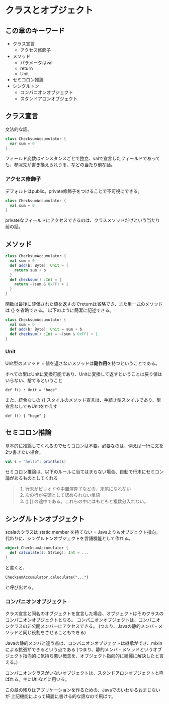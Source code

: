 # クラスとオブジェクト

## この章のキーワード
- クラス宣言
  - アクセス修飾子
- メソッド
  - パラメータはval
  - return
  - Unit
- セミコロン推論
- シングルトン
  - コンパニオンオブジェクト
  - スタンドアロンオブジェクト

## クラス宣言
文法的な話。
```scala
class ChecksumAccumulator {
  var sum = 0
}
```

フィールド変数はインスタンスごとで独立、valで宣言したフィールドであっても、参照先が書き換えられうる、などの当たり前な話。

### アクセス修飾子
デフォルトはpublic。private修飾子をつけることで不可視にできる。
```scala
class ChecksumAccumulator {
  val sum = 0
}
```

privateなフィールドにアクセスできるのは、クラスメソッドだけという当たり前の話。

## メソッド
```scala
class ChecksumAccumulator {
  val sum = 0
  def add(b: Byte): Unit = {
    return sum + b
  }
  def checksum() :Int = {
    return ~(sum & 0xFF) + 1
  }
}
```

関数は最後に評価された値を返すのでreturnは省略でき、また単一式のメソッドは {} を省略できる。
以下のように簡潔に記述できる。

```scala
class ChecksumAccumulator {
  val sum = 0
  def add(b: Byte): Unit = sum + b
  def checksum() :Int = ~(sum & 0xFF) + 1
}
```

### Unit
Unit型のメソッド = 値を返さないメソッドは**副作用**を持つということである。

すべての型はUnitに変換可能であり、Unitに変換して返すということは戻り値はいらない、捨てるということ

```
def f() : Unit = "hoge"
```

また、統合なしの {} スタイルのメソッド宣言は、手続き型スタイルであり、型宣言なしでもUnitをかえす
```
def f() { "hoge" }
```

## セミコロン推論

基本的に推論してくれるのでセミコロンは不要。必要なのは、例えば一行に文を2つ書きたい場合。

```scala
val s = "hello"; println(s)
```

セミコロン推論は、以下のルールに当てはまらない場合、自動で行末にセミコン論があるものとしてくれる

> 1. 行末がピリオドや中置演算子などの、末尾になれない
> 2. 次の行が先頭として認められない単語
> 3. () [] の途中である。これらの中にはもともと複数分入れない。


## シングルトンオブジェクト

scalaのクラスは static member を持てない = Javaよりもオブジェクト指向。
代わりに、シングルトンオブジェクトを言語機能として作れる。

```scala
object ChecksumAccumulator {
  def calculate(s: String): Int = ...
}
```

と書くと、

```
ChecksumAccumulator.caluculate("...")
```

と呼び出せる。

### コンパニオンオブジェクト

クラス宣言と同名のオブジェクトを宣言した場合、オブジェクトはそのクラスのコンパニオンオブジェクトとなる。
コンパニオンオブジェクトは、コンパニオンクラスの非公開メンバーにアクセスできる。
(つまり、Javaの静的メンバ・メソッドと同じ役割をさせることもできる)

Javaの静的メンバと違う点は、コンパニオンオブジェクトは継承ができ、mixinによる拡張ができるという点である
(つまり、静的メンバ・メソッドというオブジェクト指向的に気持ち悪い概念を、オブジェクト指向的に綺麗に解決したと言える。)

コンパニオンクラスがいないオブジェクトは、スタンドアロンオブジェクトと呼ばれる。主にUtilなどに用いる。


この章の残りはアプリケーションを作るための、Javaでのいわゆるおまじないが 上記機能によって綺麗に書ける的な話なので飛ばす。

